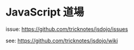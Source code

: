 # JavaScript 道場

issue: https://github.com/tricknotes/jsdojo/issues

see: https://github.com/tricknotes/jsdojo/wiki
